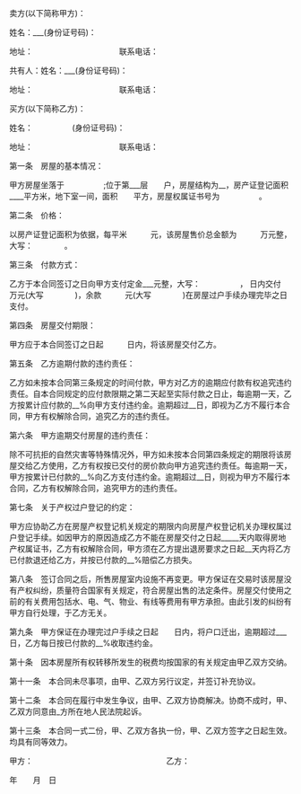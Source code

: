 
 


卖方(以下简称甲方)：


姓名：___(身份证号码)：


地址：　　　　　　　　　　　联系电话：


共有人：姓名：___(身份证号码)：


地址：　　　　　　　　　　　联系电话：


买方(以下简称乙方)：


姓名：　　　　　(身份证号码)：


地址：　　　　　　　　　　　联系电话：


第一条　房屋的基本情况：


甲方房屋坐落于　　　　　;位于第___层　　户，房屋结构为__，房产证登记面积____平方米，地下室一间，面积　　平方，房屋权属证书号为　　　　　。


第二条　价格：


以房产证登记面积为依据，每平米　　　元，该房屋售价总金额为　　　万元整，大写：　　　　。


第三条　付款方式：


乙方于本合同签订之日向甲方支付定金___元整，大写：　　　　　， 日内交付　　万元(大写　　　　)，余款　　　元(大写　　　　)在房屋过户手续办理完毕之日支付。


第四条　房屋交付期限：


甲方应于本合同签订之日起　　　日内，将该房屋交付乙方。


第五条　乙方逾期付款的违约责任：


乙方如未按本合同第三条规定的时间付款，甲方对乙方的逾期应付款有权追究违约责任。自本合同规定的应付款限期之第二天起至实际付款之日止，每逾期一天，乙方按累计应付款的__%向甲方支付违约金。逾期超过__日，即视为乙方不履行本合同，甲方有权解除合同，追究乙方的违约责任。


第六条　甲方逾期交付房屋的违约责任：


除不可抗拒的自然灾害等特殊情况外，甲方如未按本合同第四条规定的期限将该房屋交给乙方使用，乙方有权按已交付的房价款向甲方追究违约责任。每逾期一天，甲方按累计已付款的__%向乙方支付违约金。逾期超过__日，则视为甲方不履行本合同，乙方有权解除合同，追究甲方的违约责任。


第七条　关于产权过户登记的约定：


甲方应协助乙方在房屋产权登记机关规定的期限内向房屋产权登记机关办理权属过户登记手续。如因甲方的原因造成乙方不能在房屋交付之日起_____天内取得房地产权属证书，乙方有权解除合同，甲方须在乙方提出退房要求之日起__天内将乙方已付款退还给乙方，并按已付款的__%赔偿乙方损失。


第八条　签订合同之后，所售房屋室内设施不再变更。甲方保证在交易时该房屋没有产权纠纷，质量符合国家有关规定，符合房屋出售的法定条件。房屋交付使用之前的有关费用包括水、电、气、物业、有线等费用有甲方承担。由此引发的纠纷有甲方自行处理，于乙方无关。


第九条　甲方保证在办理完过户手续之日起　　日内，将户口迁出，逾期超过___日，乙方每日按已付款的__%收取违约金。


第十条　因本房屋所有权转移所发生的税费均按国家的有关规定由甲乙双方交纳。


第十一条　本合同未尽事项，由甲、乙双方另行议定，并签订补充协议。


第十二条　本合同在履行中发生争议，由甲、乙双方协商解决。协商不成时，甲、乙双方同意由_方所在地人民法院起诉。


第十三条　本合同一式二份，甲、乙双方各执一份，甲、乙双方签字之日起生效。均具有同等效力。


甲方：　　　　　　　　　　　　　　　　　乙方：


年　　月　日
 


 

 
 
 
 
 
  


  
 

  


  


  
 
 
 
 

